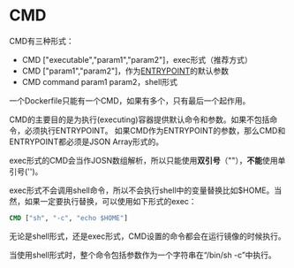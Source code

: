 # CMD
CMD有三种形式：
* CMD ["executable","param1","param2"]，exec形式（推荐方式）
* CMD ["param1","param2"]，作为[ENTRYPOINT](entrypoint.md)的默认参数
* CMD command param1 param2，shell形式

一个Dockerfile只能有一个CMD，如果有多个，只有最后一个起作用。

CMD的主要目的是为执行(executing)容器提供默认命令和参数。如果不包括命令，必须执行ENTRYPOINT。
如果CMD作为ENTRYPOINT的参数，那么CMD和ENTRYPOINT都必须是JSON Array形式的。

exec形式的CMD会当作JOSN数组解析，所以只能使用**双引号**（""），**不能**使用单引号('')。

exec形式不会调用shell命令，所以不会执行shell中的变量替换比如$HOME。当然，如果一定要执行替换，可以使用如下形式的exec：
```Dockerfile
CMD ["sh", "-c", "echo $HOME"]
```
无论是shell形式，还是exec形式，CMD设置的命令都会在运行镜像的时候执行。

当使用shell形式时，整个命令包括参数作为一个字符串在“/bin/sh -c”中执行。



